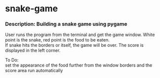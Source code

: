 # snake-game

### Description: Building a snake game using pygame

User runs the program from the terminal and get the game window. 
White point is the snake, red point is the food to be eaten. \
If snake hits the borders or itself, the game will be over. The score is displayed in the left corner.

To Do: \
set the appearance of the food further from the window borders and the score area
run automatically
